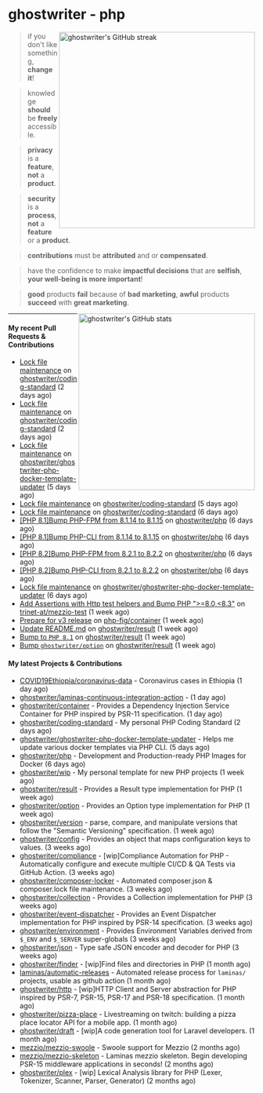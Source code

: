 # ghostwriter - php

<img alt="ghostwriter's GitHub streak" width="400px" align="right" src="https://github-readme-streak-stats.herokuapp.com/?cache_seconds=1800&user=ghostwriter">

> if you don't like something, **change it**!

> knowledge **should** be **freely** accessible.

> **privacy** is a **feature**, **not** a **product**.

> **security** is a **process**, **not** a **feature** or a **product**.

> **contributions** must be **attributed** and or **compensated**.

> have the confidence to make **impactful decisions** that are **selfish**, **your well-being is more important**!

> **good** products **fail** because of **bad marketing**, **awful** products **succeed** with **great marketing**.

<img alt="ghostwriter's GitHub stats" width="360px" align="right" src="https://github-readme-stats.vercel.app/api?cache_seconds=1800&username=ghostwriter&show_icons=true&count_private=true&hide_title=true&hide_rank=true&icon_color=333">

---

#### My recent Pull Requests & Contributions

- [Lock file maintenance](https://github.com/ghostwriter/coding-standard/pull/9) on [ghostwriter/coding-standard](https://github.com/ghostwriter/coding-standard) (2 days ago)
- [Lock file maintenance](https://github.com/ghostwriter/coding-standard/pull/8) on [ghostwriter/coding-standard](https://github.com/ghostwriter/coding-standard) (2 days ago)
- [Lock file maintenance](https://github.com/ghostwriter/ghostwriter-php-docker-template-updater/pull/10) on [ghostwriter/ghostwriter-php-docker-template-updater](https://github.com/ghostwriter/ghostwriter-php-docker-template-updater) (5 days ago)
- [Lock file maintenance](https://github.com/ghostwriter/coding-standard/pull/7) on [ghostwriter/coding-standard](https://github.com/ghostwriter/coding-standard) (5 days ago)
- [Lock file maintenance](https://github.com/ghostwriter/coding-standard/pull/6) on [ghostwriter/coding-standard](https://github.com/ghostwriter/coding-standard) (6 days ago)
- [[PHP 8.1]Bump PHP-FPM from 8.1.14 to 8.1.15](https://github.com/ghostwriter/php/pull/276) on [ghostwriter/php](https://github.com/ghostwriter/php) (6 days ago)
- [[PHP 8.1]Bump PHP-CLI from 8.1.14 to 8.1.15](https://github.com/ghostwriter/php/pull/275) on [ghostwriter/php](https://github.com/ghostwriter/php) (6 days ago)
- [[PHP 8.2]Bump PHP-FPM from 8.2.1 to 8.2.2](https://github.com/ghostwriter/php/pull/274) on [ghostwriter/php](https://github.com/ghostwriter/php) (6 days ago)
- [[PHP 8.2]Bump PHP-CLI from 8.2.1 to 8.2.2](https://github.com/ghostwriter/php/pull/273) on [ghostwriter/php](https://github.com/ghostwriter/php) (6 days ago)
- [Lock file maintenance](https://github.com/ghostwriter/ghostwriter-php-docker-template-updater/pull/9) on [ghostwriter/ghostwriter-php-docker-template-updater](https://github.com/ghostwriter/ghostwriter-php-docker-template-updater) (6 days ago)
- [Add Assertions with Http test helpers and Bump PHP &#34;&gt;=8.0,&lt;8.3&#34;](https://github.com/trinet-at/mezzio-test/pull/7) on [trinet-at/mezzio-test](https://github.com/trinet-at/mezzio-test) (1 week ago)
- [Prepare for v3 release](https://github.com/php-fig/container/pull/48) on [php-fig/container](https://github.com/php-fig/container) (1 week ago)
- [Update README.md](https://github.com/ghostwriter/result/pull/13) on [ghostwriter/result](https://github.com/ghostwriter/result) (1 week ago)
- [Bump to `PHP 8.1`](https://github.com/ghostwriter/result/pull/12) on [ghostwriter/result](https://github.com/ghostwriter/result) (1 week ago)
- [Bump `ghostwriter/option`](https://github.com/ghostwriter/result/pull/11) on [ghostwriter/result](https://github.com/ghostwriter/result) (1 week ago)

#### My latest Projects & Contributions

- [COVID19Ethiopia/coronavirus-data](https://github.com/COVID19Ethiopia/coronavirus-data) - Coronavirus cases in Ethiopia (1 day ago)
- [ghostwriter/laminas-continuous-integration-action](https://github.com/ghostwriter/laminas-continuous-integration-action) -  (1 day ago)
- [ghostwriter/container](https://github.com/ghostwriter/container) - Provides a Dependency Injection Service Container for PHP inspired by PSR-11 specification. (1 day ago)
- [ghostwriter/coding-standard](https://github.com/ghostwriter/coding-standard) - My personal PHP Coding Standard (2 days ago)
- [ghostwriter/ghostwriter-php-docker-template-updater](https://github.com/ghostwriter/ghostwriter-php-docker-template-updater) - Helps me update various docker templates via PHP CLI. (5 days ago)
- [ghostwriter/php](https://github.com/ghostwriter/php) - Development and Production-ready PHP Images for Docker (6 days ago)
- [ghostwriter/wip](https://github.com/ghostwriter/wip) - My personal template for new PHP projects (1 week ago)
- [ghostwriter/result](https://github.com/ghostwriter/result) - Provides a Result type implementation for PHP (1 week ago)
- [ghostwriter/option](https://github.com/ghostwriter/option) - Provides an Option type implementation for PHP (1 week ago)
- [ghostwriter/version](https://github.com/ghostwriter/version) - parse, compare, and manipulate versions that follow the &#34;Semantic Versioning&#34; specification. (1 week ago)
- [ghostwriter/config](https://github.com/ghostwriter/config) - Provides an object that maps configuration keys to values. (3 weeks ago)
- [ghostwriter/compliance](https://github.com/ghostwriter/compliance) - [wip]Compliance Automation for PHP - Automatically configure and execute multiple CI/CD &amp; QA Tests via GitHub Action. (3 weeks ago)
- [ghostwriter/composer-locker](https://github.com/ghostwriter/composer-locker) - Automated composer.json &amp; composer.lock file maintenance. (3 weeks ago)
- [ghostwriter/collection](https://github.com/ghostwriter/collection) - Provides a Collection implementation for PHP (3 weeks ago)
- [ghostwriter/event-dispatcher](https://github.com/ghostwriter/event-dispatcher) - Provides an Event Dispatcher implementation for PHP inspired by PSR-14 specification. (3 weeks ago)
- [ghostwriter/environment](https://github.com/ghostwriter/environment) - Provides Environment Variables derived from `$_ENV` and `$_SERVER` super-globals (3 weeks ago)
- [ghostwriter/json](https://github.com/ghostwriter/json) - Type safe JSON encoder and decoder for PHP (3 weeks ago)
- [ghostwriter/finder](https://github.com/ghostwriter/finder) - [wip]Find files and directories in PHP (1 month ago)
- [laminas/automatic-releases](https://github.com/laminas/automatic-releases) - Automated release process for `laminas/` projects, usable as github action (1 month ago)
- [ghostwriter/http](https://github.com/ghostwriter/http) - [wip]HTTP Client and Server abstraction for PHP inspired by PSR-7, PSR-15, PSR-17 and PSR-18 specification. (1 month ago)
- [ghostwriter/pizza-place](https://github.com/ghostwriter/pizza-place) - Livestreaming on twitch: building a pizza place locator API for a mobile app. (1 month ago)
- [ghostwriter/draft](https://github.com/ghostwriter/draft) - [wip]A code generation tool for Laravel developers. (1 month ago)
- [mezzio/mezzio-swoole](https://github.com/mezzio/mezzio-swoole) - Swoole support for Mezzio (2 months ago)
- [mezzio/mezzio-skeleton](https://github.com/mezzio/mezzio-skeleton) - Laminas mezzio skeleton. Begin developing PSR-15 middleware applications in seconds! (2 months ago)
- [ghostwriter/plex](https://github.com/ghostwriter/plex) - [wip] Lexical Analysis library for PHP (Lexer, Tokenizer, Scanner, Parser, Generator) (2 months ago)

